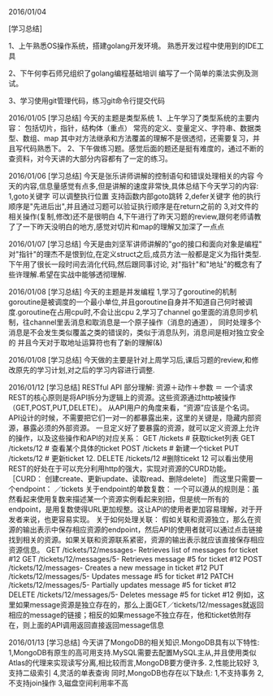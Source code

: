 2016/01/04

[学习总结]

1、上午熟悉OS操作系统，搭建golang开发环境。
   熟悉开发过程中使用到的IDE工具
   
2、下午何李石师兄组织了golang编程基础培训
   编写了一个简单的乘法实例及测试。
   
3、学习使用git管理代码，练习git命令行提交代码

2016/01/05
[学习总结]
今天的主题是类型系统
1、上午学习了类型系统的主要内容：
包括切片，指针，结构体（重点）
常亮的定义、变量定义、字符串、数据类型、数组、map
其中对方法继承和方法覆盖的理解不是很透彻，还需要复习，并且写代码熟悉下。
2、下午做练习题。感觉后面的题还是挺有难度的，通过不断的查资料，对今天讲的大部分内容都有了一定的练习。

2016/01/06
[学习总结]
今天是张乐讲师讲解的控制语句和错误处理相关的内容
今天的内容,信息量感觉有点多,但是讲解的速度非常快,具体总结下今天学习的内容:
1,goto关键字   可以调整执行位置 支持函数内部goto跳转
2,defer关键字  他的执行顺序是"先进后出",并且通过习题可以验证执行顺序是在return之前的
3,对文件的相关操作(复制,修改)还不是很明白
4,下午进行了昨天习题的review,跟何老师请教了了一下昨天没明白的地方,感觉对切片和map的理解又加深了一点点

2016/01/07
[学习总结]
今天是由刘坚军讲师讲解的"go的接口和面向对象是编程"
对"指针"的理杰不是恨到位,在定义struct之后,成员方法一般都是定义为指针类型.下午用了很长一段时间去消化代码,然后跟同事讨论,
对"指针"和"地址"的概念有了些许理解.希望在实战中能够透彻理解.

2016/01/08
[学习总结]
今天的主题是并发编程
1,学习了goroutine的机制
goroutine是被调度的一个最小单位,并且goroutine自身并不知道自己何时被调度.goroutine在占用cpu时,不会让出cpu
2,学习了channel
go里面的消息同步机制，往channel里丢消息和取消息是一个原子操作（消息的通道），
同时处理多个消息是不会发生类似覆盖之类的错误的，类似于消息队列，消息间是相对独立安全的
并且今天对于取地址运算符也有了新的理解(&)

2016/01/08
[学习总结]
今天做的主要是针对上周学习后,课后习题的review,和修改原先的学习计划,对之后的学习内容进行调整.

2016/01/12
[学习总结]
RESTful API  部分理解:
资源＋动作＋参数 ＝ 一个请求
REST的核心原则是将API拆分为逻辑上的资源。这些资源通过http被操作（GET,POST,PUT,DELETE）。
从API用户的角度来看，“资源”应该是个名词。API设计的时候，不需要把它们一对一的都暴露出来，这里的关键是，隐藏内部资源，暴露必须的外部资源。
一旦定义好了要暴露的资源，就可以定义资源上允许的操作，以及这些操作和API的对应关系：
GET /tickets # 获取ticket列表
GET /tickets/12 # 查看某个具体的ticket
POST /tickets # 新建一个ticket
PUT /tickets/12 # 更新ticket 12.
DELETE /tickets/12 #删除ticekt 12
可以看出使用REST的好处在于可以充分利用http的强大，实现对资源的CURD功能。
［CURD： 创建create、更新update、读取read、删除delete］
而这里只需要一个endpoint：  ／tickets
关于endpoint的单数复数：
一个可以遵从的规则是：虽然看起来使用复数来描述某一个资源实例看起来别扭，但是统一所有的endpoint，是用复数使得URL更加规整。这让API的使用者更加容易理解，对于开发者来说，也更容易实现。
关于如何处理关联：
假如关联和资源独立，那么在资源的输出表示中保存相应资源的endpoint，然后API的使用者就可以通过点击链接找到相关的资源。如果关联和资源联系紧密，资源的输出表示就应该直接保存相应资源信息。
GET /tickets/12/messages- Retrieves list of messages for ticket #12
GET /tickets/12/messages/5- Retrieves message #5 for ticket #12
POST /tickets/12/messages- Creates a new message in ticket #12
PUT /tickets/12/messages/5- Updates message #5 for ticket #12
PATCH /tickets/12/messages/5- Partially updates message #5 for ticket #12
DELETE /tickets/12/messages/5- Deletes message #5 for ticket #12
例如，这里如果message资源是独立存在的，那么上面GET／tickets/12/messages就返回相应的message的链接；相反的如果message不独立存在，他和ticket依附存在，则上面的API调用返回直接返回message信息

2016/01/13
[学习总结]
今天讲了MongoDB的相关知识.MongoDB具有以下特性:
1,MongoDB有原生的高可用支持.MySQL需要去配置MySQL主从,并且使用类似Atlas的代理来实现读写分离,相比较而言,MongoDB要方便许多.
2,性能比较好
3,支持二级索引
4,灵活的单表查询
同时,MongoDB也存在以下缺点:
1,不支持事务
2,不支持join操作
3,磁盘空间利用率不高

